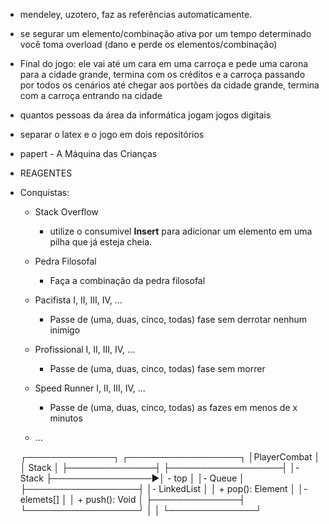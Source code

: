 * mendeley, uzotero, faz as referências automaticamente.

<!-- * Fazer o combate em turnos -->
* se segurar um elemento/combinação ativa por um tempo determinado você toma overload (dano e perde os elementos/combinação)

* Final do jogo: ele vai até um cara em uma carroça e pede uma carona para a cidade grande,
termina com os créditos e a carroça passando por todos os cenários até chegar aos portões da cidade grande,
termina com a carroça entrando na cidade

* quantos pessoas da área da informática jogam jogos digitais
* separar o latex e o jogo em dois repositórios
* papert - A Máquina das Crianças

* REAGENTES

* Conquistas:
  * Stack Overflow
    * utilize o consumivel **Insert** para adicionar um elemento em uma pilha que já esteja cheia.

  * Pedra Filosofal
    * Faça a combinação da pedra filosofal

  * Pacifista I, II, III, IV, ...
    * Passe de (uma, duas, cinco, todas) fase sem derrotar nenhum inimigo

  * Profissional I, II, III, IV, ...
    * Passe de (uma, duas, cinco, todas) fase sem morrer

  * Speed Runner I, II, III, IV, ...
    * Passe de (uma, duas, cinco, todas) as fazes em menos de x minutos

  * ...


  ┌──────────────┐                 ┌──────────────────┐
  │PlayerCombat  │                 │ Stack            │
  ├──────────────┤                 ├──────────────────┤
  │- Stack       ├────────────────►│ - top            │
  │- Queue       │                 ├──────────────────┤
  │- LinkedList  │                 │ + pop(): Element │
  │- elemets[]   │                 │ + push(): Void   │
  ├──────────────┤                 └──────────────────┘
  │              │
  └──────────────┘























